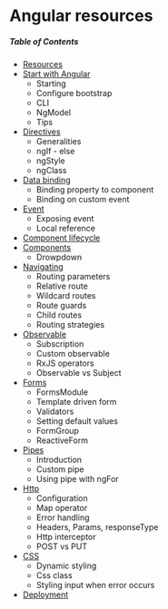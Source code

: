 # Angular resources

##### Table of Contents  
* [Resources](https://github.com/gsoulie/ionic2-resources/blob/master/ionic-resources.md)    
* [Start with Angular](https://github.com/gsoulie/angular-resources/blob/master/angular-starting.md)    
  * Starting        
  * Configure bootstrap    
  * CLI    
  * NgModel    
  * Tips      
* [Directives](https://github.com/gsoulie/angular-resources/blob/master/angular-directive.md)     
  * Generalities    
  * ngIf - else    
  * ngStyle     
  * ngClass     
* [Data binding](https://github.com/gsoulie/angular-resources/blob/master/angular-data-binding.md)        
  * Binding property to component    
  * Binding on custom event    
* [Event](https://github.com/gsoulie/angular-resources/blob/master/angular-event.md)        
  * Exposing event      
  * Local reference     
* [Component lifecycle](https://github.com/gsoulie/angular-resources/blob/master/angular-component-lifecycle.md)        
* [Components](https://github.com/gsoulie/angular-resources/blob/master/angular-component.md)        
  * Drowpdown
* [Navigating](https://github.com/gsoulie/angular-resources/blob/master/angular-navigation.md)        
  * Routing parameters    
  * Relative route    
  * Wildcard routes    
  * Route guards    
  * Child routes    
  * Routing strategies    
* [Observable](https://github.com/gsoulie/angular-resources/blob/master/angular-observable.md)        
  * Subscription     
  * Custom observable    
  * RxJS operators    
  * Observable vs Subject    
* [Forms](https://github.com/gsoulie/angular-resources/blob/master/angular-forms.md)        
  * FormsModule    
  * Template driven form    
  * Validators    
  * Setting default values    
  * FormGroup    
  * ReactiveForm    
* [Pipes](https://github.com/gsoulie/angular-resources/blob/master/angular-pipe.md)        
  * Introduction    
  * Custom pipe    
  * Using pipe with ngFor    
* [Http](https://github.com/gsoulie/angular-resources/blob/master/angular-http.md)        
  * Configuration     
  * Map operator    
  * Error handling    
  * Headers, Params, responseType    
  * Http interceptor    
  * POST vs PUT     
* [CSS](https://github.com/gsoulie/angular-resources/blob/master/angular-css.md)    
  * Dynamic styling    
  * Css class    
  * Styling input when error occurs    
* [Deployment](https://github.com/gsoulie/angular-resources/blob/master/angular-deployment.md)        

